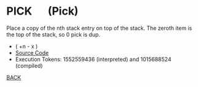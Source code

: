 # PICK &emsp; (Pick)
Place a copy of the nth stack entry on top of the stack. The zeroth item is the top of the stack, so 0 pick is dup.
* ( +n - x )
* [Source Code](../words/core_ext/Pick.cs)
* Execution Tokens: 1552559436 (interpreted) and 1015688524 (compiled)


[BACK](builtins.md#Pick)
